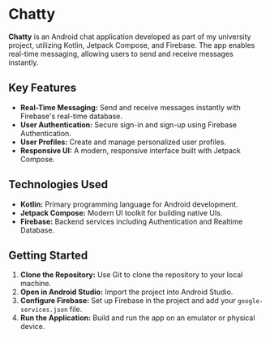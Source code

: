 # Chatty

**Chatty** is an Android chat application developed as part of my university project, utilizing Kotlin, Jetpack Compose, and Firebase. The app enables real-time messaging, allowing users to send and receive messages instantly.

## Key Features

- **Real-Time Messaging:** Send and receive messages instantly with Firebase's real-time database.
- **User Authentication:** Secure sign-in and sign-up using Firebase Authentication.
- **User Profiles:** Create and manage personalized user profiles.
- **Responsive UI:** A modern, responsive interface built with Jetpack Compose.

## Technologies Used

- **Kotlin:** Primary programming language for Android development.
- **Jetpack Compose:** Modern UI toolkit for building native UIs.
- **Firebase:** Backend services including Authentication and Realtime Database.

## Getting Started

1. **Clone the Repository:** Use Git to clone the repository to your local machine.
2. **Open in Android Studio:** Import the project into Android Studio.
3. **Configure Firebase:** Set up Firebase in the project and add your `google-services.json` file.
4. **Run the Application:** Build and run the app on an emulator or physical device.
